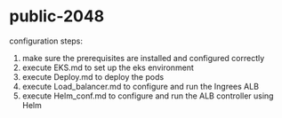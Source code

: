 # public-2048

configuration steps:
1. make sure the prerequisites are installed and configured correctly
2. execute EKS.md to set up the eks environment
3. execute Deploy.md to deploy the pods
4. execute Load_balancer.md to configure and run the Ingrees ALB
5. execute Helm_conf.md to configure and run the ALB controller using Helm
